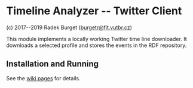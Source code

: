 # Timeline Analyzer -- Twitter Client
(c) 2017--2019 Radek Burget (burgetr@fit.vutbr.cz)

This module implements a locally working Twitter time line downloader. It downloads a selected profile and stores the events in the RDF repository.

## Installation and Running

See the [wiki pages](https://github.com/nesfit/timeline-analyzer/wiki) for details.
